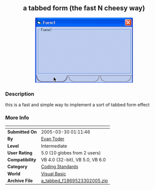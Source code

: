 ﻿<div align="center">

## a tabbed form \(the fast N cheesy way\)

<img src="PIC2005330119317750.gif">
</div>

### Description

this is a fast and simple way to implement a sort of tabbed form effect
 
### More Info
 


<span>             |<span>
---                |---
**Submitted On**   |2005-03-30 01:11:46
**By**             |[Evan Toder](https://github.com/Planet-Source-Code/PSCIndex/blob/master/ByAuthor/evan-toder.md)
**Level**          |Intermediate
**User Rating**    |5.0 (10 globes from 2 users)
**Compatibility**  |VB 4\.0 \(32\-bit\), VB 5\.0, VB 6\.0
**Category**       |[Coding Standards](https://github.com/Planet-Source-Code/PSCIndex/blob/master/ByCategory/coding-standards__1-43.md)
**World**          |[Visual Basic](https://github.com/Planet-Source-Code/PSCIndex/blob/master/ByWorld/visual-basic.md)
**Archive File**   |[a\_tabbed\_f1869523302005\.zip](https://github.com/Planet-Source-Code/evan-toder-a-tabbed-form-the-fast-n-cheesy-way__1-59718/archive/master.zip)









